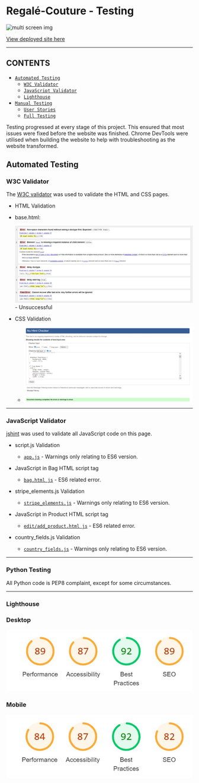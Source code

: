 # Regalé-Couture - Testing

![multi screen img]()

[View deployed site here]()

- - -

## CONTENTS

* [`Automated Testing`](#automated-testing)
  * [`W3C Validator`](#w3c-validator)
  * [`JavaScript Validator`](#javascript-validator)
  * [`Lighthouse`](#lighthouse)
* [`Manual Testing`](#manual-testing)
  * [`User Stories`](#user-stories)
  * [`Full Testing`](#full-testing)

Testing progressed at every stage of this project. This ensured that most issues were fixed before the website was finished. Chrome DevTools were utilised when building the website to help with troubleshooting as the website transformed.

## Automated Testing

### W3C Validator

The [W3C validator](https://validator.w3.org/) was used to validate the HTML and CSS pages.

* HTML Validation

* base.html:

  ![base.html](docs/testing-base.html.jpg) - Unsuccessful

* CSS Validation
  * ![CSS](docs/testing-css.jpg)

- - -

### JavaScript Validator

[jshint](https://jshint.com/) was used to validate all JavaScript code on this page.

* script.js Validation

  * [`app.js`](docs/testing-script.js.jpg) - Warnings only relating to ES6 version.

* JavaScript in Bag HTML script tag

  * [`bag.html js`](docs/testing-bag-js.jpg) - ES6 related error.

* stripe_elements.js Validation

  * [`stripe_elements.js`](docs/testing-stripe_elements.js.jpg) - Warnings only relating to ES6 version.

* JavaScript in Product HTML script tag

  * [`edit/add_product.html js`](docs/testing-add-editproduct-js.jpg) - ES6 related error.

* country_fields.js Validation

  * [`country_fields.js`](docs/testing-countryfields.js.jpg) - Warnings only relating to ES6 version.

- - -

### Python Testing

All Python code is PEP8 complaint, except for some circumstances.

- - -

### Lighthouse

### Desktop

![Desktop](docs/lighthousetest-desktop.jpg)

### Mobile

![Mobile](docs/lighthousetest-mobile.jpg)
